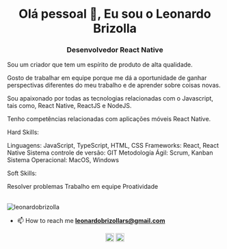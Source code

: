 <h1 align="center">Olá pessoal 👋, Eu sou o Leonardo Brizolla</h1>
<h3 align="center">Desenvolvedor React Native</h3>
<p align="left">
  Sou um criador que tem um espírito de produto de alta qualidade.

  Gosto de trabalhar em equipe porque me dá a oportunidade de ganhar perspectivas diferentes do meu trabalho e de aprender sobre coisas novas.

  Sou apaixonado por todas as tecnologias relacionadas com o Javascript, tais como, React Native, ReactJS e NodeJS.

  Tenho competências relacionadas com aplicações móveis React Native.
  
  Hard Skills:

  Linguagens: JavaScript, TypeScript, HTML, CSS
  Frameworks: React, React Native
  Sistema controle de versão: GIT
  Metodología Ágil: Scrum, Kanban
  Sistema Operacional: MacOS, Windows

  Soft Skills:

  Resolver problemas
  Trabalho em equipe
  Proatividade
  
  </br>
  
  <img src="https://komarev.com/ghpvc/?username=leonardobrizolla" alt="leonardobrizolla" /> 
</p>

<!-- - 👨‍💻 All of my projects are available at [name](https://name.net.br) -->

- 📫 How to reach me **leonardobrizollars@gmail.com**

<p align="center">
<a href="https://linkedin.com/in/leonardo-brizolla" target="blank"><img align="center" src="https://cdn.jsdelivr.net/npm/simple-icons@3.0.1/icons/linkedin.svg" alt="leonardobrizolla" height="20" width="20" /></a>
<a href="https://instagram.com/leobrizolla55" target="blank"><img align="center" src="https://cdn.jsdelivr.net/npm/simple-icons@3.0.1/icons/instagram.svg" alt="leonardobrizolla" height="20" width="20" /></a>
</p>

<!--
**LeonardoBrizolla/LeonardoBrizolla** is a ✨ _special_ ✨ repository because its `README.md` (this file) appears on your GitHub profile.

Here are some ideas to get you started:

- 🔭 I’m currently working on ...
- 🌱 I’m currently learning ...
- 👯 I’m looking to collaborate on ...
- 🤔 I’m looking for help with ...
- 💬 Ask me about ...
- 📫 How to reach me: ...
- 😄 Pronouns: ...
- ⚡ Fun fact: ...
-->
